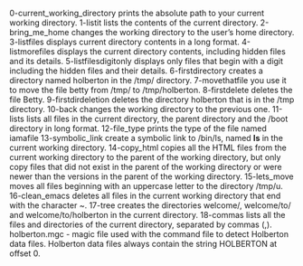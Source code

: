 0-current_working_directory prints the absolute path to your current working directory.
1-listit lists the contents of the current directory.
2-bring_me_home changes the working directory to the user’s home directory.
3-listfiles displays current directory contents in a long format.
4-listmorefiles displays the current directory contents, including hidden files and its details.
5-listfilesdigitonly displays only files that begin with a digit including the hidden files and their details.
6-firstdirectory creates a directory named holberton in the /tmp/ directory.
7-movethatfile you use it to move the file betty from /tmp/ to /tmp/holberton.
8-firstdelete deletes the file Betty.
9-firstdirdeletion deletes the directory holberton that is in the /tmp directory.
10-back changes the working directory to the previous one.
11-lists  lists all files in the current directory, the parent directory and the /boot directory in long format.
12-file_type prints the type of the file named iamafile
13-symbolic_link create a symbolic link to /bin/ls, named __ls__ in the current working directory.
14-copy_html copies all the HTML files from the current working directory to the parent of the working directory, but only copy files that did not exist in the parent of the working directory or were newer than the versions in the parent of the working directory.
15-lets_move moves all files beginning with an uppercase letter to the directory /tmp/u.
16-clean_emacs deletes all files in the current working directory that end with the character ~.
17-tree creates the directories welcome/, welcome/to/ and welcome/to/holberton in the current directory.
18-commas  lists all the files and directories of the current directory, separated by commas (,).
holberton.mgc - magic file used with the command file to detect Holberton data files. Holberton data files always contain the string HOLBERTON at offset 0.